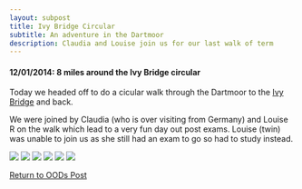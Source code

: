 ```yaml
---
layout: subpost
title: Ivy Bridge Circular
subtitle: An adventure in the Dartmoor
description: Claudia and Louise join us for our last walk of term
---
```


<h4>12/01/2014: 8 miles around the Ivy Bridge circular</h4>

Today we headed off to do a cicular walk through the Dartmoor to the <a target="_blank" href="http://pinns.co.uk/devon/ivybridge.html">Ivy Bridge</a> and back. 

We were joined by Claudia (who is over visiting from Germany) and Louise R on the walk which lead to a very fun day out post exams. Louise (twin) was unable to join us as she still had an exam to go so had to study instead.

<img src="https://adventuresofthetravellingtwins.com/Photos/2014-01-12-IvyBridge/day11-min.JPG" class="image1">
<img src="https://adventuresofthetravellingtwins.com/Photos/2014-01-12-IvyBridge/day12-min.JPG" class="image1">
<img src="https://adventuresofthetravellingtwins.com/Photos/2014-01-12-IvyBridge/day13-min.JPG" class="image1">
<img src="https://adventuresofthetravellingtwins.com/Photos/2014-01-12-IvyBridge/day14-min.JPG" class="image1">
<img src="https://adventuresofthetravellingtwins.com/Photos/2014-01-12-IvyBridge/day15-min.JPG" class="image1">
<img src="https://adventuresofthetravellingtwins.com/Photos/2014-01-12-IvyBridge/day16-min.JPG" class="image1">

<a href="https://adventuresofthetravellingtwins.com/2013/09/21/oddswalks/">Return to OODs Post</a>
